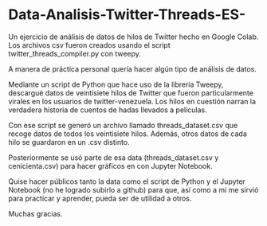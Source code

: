 # Data-Analisis-Twitter-Threads-ES-
Un ejercicio de análisis de datos de hilos de Twitter hecho en Google Colab.
Los archivos csv fueron creados usando el script twitter_threads_compiler.py con tweepy.

A manera de práctica personal quería hacer algún tipo de análisis de datos.

Mediante un script de Python que hace uso de la librería Tweepy, descargué datos de veintisiete hilos de Twitter que fueron particularmente virales en los usuarios de twitter-venezuela.
Los hilos en cuestión narran la verdadera historia de cuentos de hadas llevados a películas.

Con ese script se generó un archivo llamado threads_dataset.csv que recoge datos de todos los veintisiete hilos.
Además, otros datos de cada hilo se guardaron en un .csv distinto.

Posteriormente se usó parte de esa data (threads_dataset.csv y cenicienta.csv) para hacer gráficos en con Jupyter Notebook.

Quise hacer públicos tanto la data como el script de Python y el Jupyter Notebook (no he logrado subirlo a github) para que, así como a mi me sirvió para practicar y aprender, pueda ser de utilidad a otros.

Muchas gracias.
